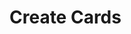# Create Cards

<api-endpoint openapi-path="../../OpenApi/user.openapi.yaml" method="POST" endpoint="/api/v1/cards"/>